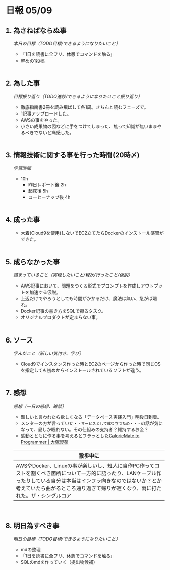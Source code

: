 # 日報 05/09


<ol>

## <li>為さねばならぬ事</li>

*本日の目標（TODO目標/できるようになりたいこと）*

  - 「1日を読書に全フリ、休憩でコマンドを触る」
  - 軽めの1投稿



<br>

## <li>為した事</li>

*目標振り返り（TODO進捗/できるようになりたいこと振り返り）*

  - 徹底指南書2冊を読み飛ばして各1周。きちんと読むフェーズで。
  - 1記事アップロードした。
  - AWSの事をやった。
  - 小さい成果物の図などに手をつけてしまった、焦って知識が無いままやるべきでないと痛感した。

<br>


## <li>情報技術に関する事を行った時間(20時〆)</li>

*学習時間*

  - 10h
    - 昨日レポート後 2h
    - 起床後 5h
    - コーヒーナップ後 4h

<br>


## <li>成った事</li>

  - 大着(Cloud9を使用)しないでEC2立てたらDockerのインストール演習ができた。

<br>


## <li>成らなかった事</li>

*詰まっていること（実現したいこと/現状/行ったこと/仮説）*

  - AWS記事において、問題をつくる形式でプロンプトを作成しアウトプットを加速する仮説。
  - 上辺だけでやろうとしても時間がかかるだけ、魔法は無い、急がば廻れ。
  - Docker記事の書き方をSQLで擦るタスク。
  - オリジナルプロダクトが定まらない事。

<br>


## <li>ソース</li>

*学んだこと（新しい気付き、学び）*

  - Cloud9でインスタンス作った時とEC2のページから作った時で同じOSを指定しても初めからインストールされているソフトが違う。

<br>


## <li>感想</li>

*感想（一日の感想、雑談）*

  - 難しいと言われたら欲しくなる「データベース実践入門」明後日到着。
  - メンターの方が言っていた`・・サービスとして成り立つため・・・`の話が気になって、昼しか眠れない。その仕組みの支持者？維持するお金？
  - 感動とともに作る事を考えるとフラッとした[CalorieMate to Programmer | 大塚製薬](https://www.otsuka.co.jp/cmt/to_programmer/)


  |散歩中に|
  |-|
  |AWSやDocker、Linuxの事が楽しいし、知人に自作PC作ってコストを割くべき箇所について一方的に語ったり、LANケーブル作ったりしている自分は本当はインフラ向きなのではないか？とか考えていたら曲がるところ通り過ぎて帰りが遅くなり、雨に打たれた。ザ・シングルコア|

<br>


## <li>明日為すべき事</li>

*明日の目標（TODO目標/できるようになりたいこと）*

  - mdの整理
  - 「1日を読書に全フリ、休憩でコマンドを触る」
  - SQLのmdを作っていく（提出物候補）

<!-- end -->

<br>

</ol>


